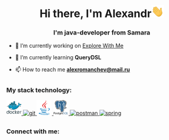 <h1 align="center">Hi there, I'm Alexandr<img src="https://github.com/VillRom/VillRom/blob/main/images/Hi.gif" height="32"/></h1>
<h3 align="center">I'm java-developer from Samara</h3>

- 🔭 I’m currently working on [Explore With Me](https://github.com/VillRom/java-explore-with-me)

- 🌱 I’m currently learning **QueryDSL**

- 📫 How to reach me **alexromanchev@mail.ru**

<h2></h2>
<h3 align="left">My stack technology:</h3>
<p align="left"> <a href="https://www.docker.com/" target="_blank" rel="noreferrer"> 
<img src="https://raw.githubusercontent.com/devicons/devicon/master/icons/docker/docker-original-wordmark.svg" alt="docker" width="40" height="40"/> 
</a> <a href="https://git-scm.com/" target="_blank" rel="noreferrer"> <img src="https://www.vectorlogo.zone/logos/git-scm/git-scm-icon.svg" alt="git" width="40" height="40"/> </a> 
<a href="https://www.java.com" target="_blank" rel="noreferrer"> <img src="https://raw.githubusercontent.com/devicons/devicon/master/icons/java/java-original.svg" alt="java" width="40" height="40"/> </a> 
<a href="https://www.postgresql.org" target="_blank" rel="noreferrer"> <img src="https://raw.githubusercontent.com/devicons/devicon/master/icons/postgresql/postgresql-original-wordmark.svg" alt="postgresql" width="40" height="40"/> </a> 
<a href="https://postman.com" target="_blank" rel="noreferrer"> <img src="https://www.vectorlogo.zone/logos/getpostman/getpostman-icon.svg" alt="postman" width="40" height="40"/> </a> <a href="https://spring.io/" target="_blank" rel="noreferrer"> 
<img src="https://www.vectorlogo.zone/logos/springio/springio-icon.svg" alt="spring" width="40" height="40"/> </a> </p>
<h2></h2>
<h3 align="left">Connect with me:</h3>
<p align="left"> <a href="t.me/alexromanchev" target="_blank" rel="noreferrer" <img src="https://github.com/VillRom/VillRom/blob/main/images/telegram.jpg" alt="telegram" height="32"> 
<a href="https://vk.com/id16539520" target="_blank" rel="noreferrer" <img src="https://github.com/VillRom/VillRom/blob/main/images/vk.gif" alt="Vk" height="32"> </p>
